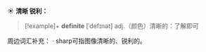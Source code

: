 ☀ <span class="category">**清晰 锐利：**</span>
>[!example]+ <span class="vocabulary">**definite**</span> [ˈdefɪnət]
> <span class="definition">adj.（颜色）清晰的：</span>了解即可

周边词汇补充：
· sharp可指图像清晰的、锐利的。

